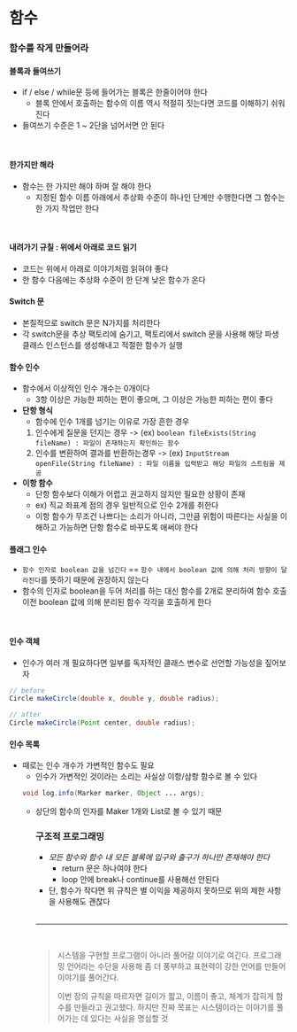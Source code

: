 # 함수

### 함수를 작게 만들어라
 
#### 블록과 들여쓰기
- if / else / while문 등에 들어가는 블록은 한줄이어야 한다
    - 블록 안에서 호출하는 함수의 이름 역시 적절히 짓는다면 코드를 이해하기 쉬워진다
- 들여쓰기 수준은 1 ~ 2단을 넘어서면 안 된다

<br>

#### 한가지만 해라
- 함수는 한 가지만 해야 하며 잘 해야 한다
  - 지정된 함수 이름 아래에서 추상화 수준이 하나인 단계만 수행한다면 그 함수는 한 가지 작업만 한다

<br>

#### 내려가기 규칠 : 위에서 아래로 코드 읽기
- 코드는 위에서 아래로 이야기처럼 읽혀야 좋다
- 한 함수 다음에는 추상화 수준이 한 단계 낮은 함수가 온다

#### Switch 문 
- 본질적으로 switch 문은 N가지를 처리한다
- 각 switch문을 추상 팩토리에 숨기고, 팩토리에서 switch 문을 사용해 해당 파생 클래스 인스턴스를 생성해내고 적절한 함수가 실행

#### 함수 인수
- 함수에서 이상적인 인수 개수는 0개이다
  - 3항 이상은 가능한 피하는 편이 좋으며, 그 이상은 가능한 피하는 편이 좋다
- **단항 형식**
  - 함수에 인수 1개를 넘기는 이유로 가장 흔한 경우
  1. 인수에게 질문을 던지는 경우 -> (ex) `boolean fileExists(String fileName) : 파일이 존재하는지 확인하는 함수`
  2. 인수를 변환하여 결과를 반환하는경우 -> (ex) `InputStream openFile(String fileName) : 파일 이름을 입력받고 해당 파일의 스트림을 제공`
- **이항 함수**
  - 단항 함수보다 이해가 어렵고 권고하지 않지만 필요한 상황이 존재
  - ex) 직교 좌표계 점의 경우 일반적으로 인수 2개를 취한다
  - 이항 함수가 무조건 나쁘다는 소리가 아니라, 그만큼 위험이 따른다는 사실을 이해하고 가능하면 단항 함수로 바꾸도록 애써야 한다

#### 플래그 인수
- `함수 인자로 boolean 값을 넘긴다` == `함수 내에서 boolean 값에 의해 처리 방향이 달라진다`를 뜻하기 때문에 권장하지 않는다
- 함수의 인자로 boolean을 두어 처리를 하는 대신 함수를 2개로 분리하여 함수 호출 이전 boolean 값에 의해 분리된 함수 각각을 호출하게 한다

<br>

#### 인수 객체
- 인수가 여러 개 필요하다면 일부를 독자적인 클래스 변수로 선언할 가능성을 짚어보자
```java
// before
Circle makeCircle(double x, double y, double radius);

// after
Circle makeCircle(Point center, double radius);

```

#### 인수 목록
- 때로는 인수 개수가 가변적인 함수도 필요
  - 인수가 가변적인 것이라는 소리는 사실상 이항/삼항 함수로 볼 수 있다 
  ```java
  void log.info(Marker marker, Object ... args);
  ```
  - 상단의 함수의 인자를 Maker 1개와 List<Object>로 볼 수 있기 때문

<br>

### 구조적 프로그래밍
- *모든 함수와 함수 내 모든 블록에 입구와 출구가 하나만 존재해야 한다*
  - return 문은 하나여야 한다
  - loop 안에 break나 continue를 사용해선 안된다
- 단, 함수가 작다면 위 규칙은 별 이익을 제공하지 못하므로 위의 제한 사항을 사용해도 괜찮다

<br>

---

<br>

> 시스템을 구현할 프로그램이 아니라 풀어갈 이야기로 여긴다. 프로그래밍 언어라는 수단을 사용해 좀 더 풍부하고 표현력이 강한 언어를 만들어 이야기를 풀어간다.
> 
> 이번 장의 규칙을 따르자면 길이가 짧고, 이름이 좋고, 체계가 잡히게 함수를 만들라고 권고했다. 하지만 진짜 목표는 시스템이라는 이야기를 풀어가는 데 있다는 사실을 명심할 것
